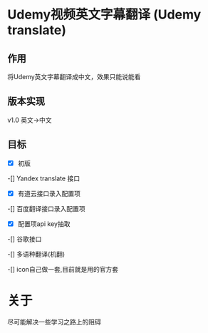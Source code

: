 Udemy视频英文字幕翻译 (Udemy translate)
====

## 作用

将Udemy英文字幕翻译成中文，效果只能说能看

## 版本实现

v1.0 英文->中文

## 目标

-[x] 初版

-[] Yandex translate 接口

-[x] 有道云接口录入配置项

-[] 百度翻译接口录入配置项

-[x] 配置项api key抽取

-[] 谷歌接口 

-[] 多语种翻译(机翻) 

-[] icon自己做一套,目前就是用的官方套

# 关于

尽可能解决一些学习之路上的阻碍
